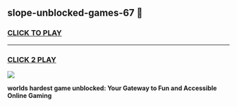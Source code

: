 
## slope-unblocked-games-67 👋
<h3>
<a href="https://premium.freeplayer.one?title=slope-unblocked-games-67&ref=14F">CLICK TO PLAY</a></h3>
<hr>

<h3>
<a href="https://premium.freeplayer.one?title=slope-unblocked-games-67&ref=14F">CLICK 2 PLAY</a>
  
</h3>

<a href="https://premium.freeplayer.one?title=slope-unblocked-games-67&ref=12F/"><img src="https://clearcache.store/games.png"></a>


**worlds hardest game unblocked: Your Gateway to Fun and Accessible Online Gaming**
